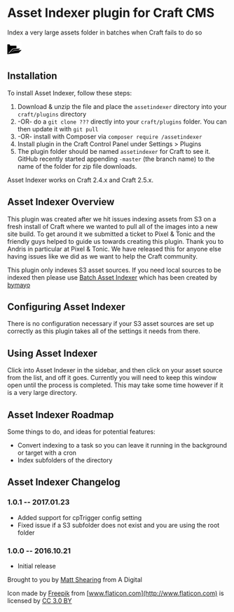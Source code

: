 # Asset Indexer plugin for Craft CMS

Index a very large assets folder in batches when Craft fails to do so

![Screenshot](resources/screenshots/plugin_logo.png)

## Installation

To install Asset Indexer, follow these steps:

1. Download & unzip the file and place the `assetindexer` directory into your `craft/plugins` directory
2.  -OR- do a `git clone ???` directly into your `craft/plugins` folder.  You can then update it with `git pull`
3.  -OR- install with Composer via `composer require /assetindexer`
4. Install plugin in the Craft Control Panel under Settings > Plugins
5. The plugin folder should be named `assetindexer` for Craft to see it.  GitHub recently started appending `-master` (the branch name) to the name of the folder for zip file downloads.

Asset Indexer works on Craft 2.4.x and Craft 2.5.x.

## Asset Indexer Overview

This plugin was created after we hit issues indexing assets from S3 on a fresh install of Craft where we wanted to pull all of the images into a new site build. To get around it we submitted a ticket to Pixel & Tonic and the friendly guys helped to guide us towards creating this plugin. Thank you to Andris in particular at Pixel & Tonic. We have released this for anyone else having issues like we did as we want to help the Craft community.

This plugin only indexes S3 asset sources. If you need local sources to be indexed then please use [Batch Asset Indexer](https://github.com/bymayo/batch-asset-indexer) which has been created by [bymayo](https://github.com/bymayo)

## Configuring Asset Indexer

There is no configuration necessary if your S3 asset sources are set up correctly as this plugin takes all of the settings it needs from there.

## Using Asset Indexer

Click into Asset Indexer in the sidebar, and then click on your asset source from the list, and off it goes. Currently you will need to keep this window open until the process is completed. This may take some time however if it is a very large directory.

## Asset Indexer Roadmap

Some things to do, and ideas for potential features:

* Convert indexing to a task so you can leave it running in the background or target with a cron
* Index subfolders of the directory

## Asset Indexer Changelog

### 1.0.1 -- 2017.01.23

* Added support for cpTrigger config setting
* Fixed issue if a S3 subfolder does not exist and you are using the root folder

### 1.0.0 -- 2016.10.21

* Initial release

Brought to you by [Matt Shearing](http://adigital.agency) from A Digital

Icon made by [Freepik](http://www.freepik.com) from [www.flaticon.com](http://www.flaticon.com) is licensed by [CC 3.0 BY](http://creativecommons.org/licenses/by/3.0/)